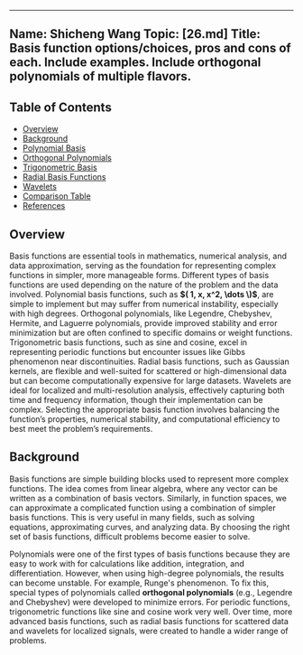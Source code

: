 ---
Name: Shicheng Wang
Topic: [26.md]
Title: Basis function options/choices, pros and cons of each. Include examples. Include orthogonal polynomials of multiple flavors.
----
## Table of Contents
- [Overview](#Overview)
- [Background](#Background)
- [Polynomial Basis](#polynomial-basis)
- [Orthogonal Polynomials](#orthogonal-polynomials)
- [Trigonometric Basis](#trigonometric-basis)
- [Radial Basis Functions](#radial-basis-functions)
- [Wavelets](#wavelets)
- [Comparison Table](#comparison-table)
- [References](#references)

## Overview
Basis functions are essential tools in mathematics, numerical analysis, and data approximation, serving as the foundation for representing complex functions in simpler, more manageable forms. Different types of basis functions are used depending on the nature of the problem and the data involved. Polynomial basis functions, such as **$( 1, x, x^2, \dots \)$**, are simple to implement but may suffer from numerical instability, especially with high degrees. Orthogonal polynomials, like Legendre, Chebyshev, Hermite, and Laguerre polynomials, provide improved stability and error minimization but are often confined to specific domains or weight functions. Trigonometric basis functions, such as sine and cosine, excel in representing periodic functions but encounter issues like Gibbs phenomenon near discontinuities. Radial basis functions, such as Gaussian kernels, are flexible and well-suited for scattered or high-dimensional data but can become computationally expensive for large datasets. Wavelets are ideal for localized and multi-resolution analysis, effectively capturing both time and frequency information, though their implementation can be complex. Selecting the appropriate basis function involves balancing the function’s properties, numerical stability, and computational efficiency to best meet the problem’s requirements.


## Background
Basis functions are simple building blocks used to represent more complex functions. The idea comes from linear algebra, where any vector can be written as a combination of basis vectors. Similarly, in function spaces, we can approximate a complicated function using a combination of simpler basis functions. This is very useful in many fields, such as solving equations, approximating curves, and analyzing data. By choosing the right set of basis functions, difficult problems become easier to solve.

Polynomials were one of the first types of basis functions because they are easy to work with for calculations like addition, integration, and differentiation. However, when using high-degree polynomials, the results can become unstable. For example, Runge's phenomenon. To fix this, special types of polynomials called **orthogonal polynomials** (e.g., Legendre and Chebyshev) were developed to minimize errors. For periodic functions, trigonometric functions like sine and cosine work very well. Over time, more advanced basis functions, such as radial basis functions for scattered data and wavelets for localized signals, were created to handle a wider range of problems.




